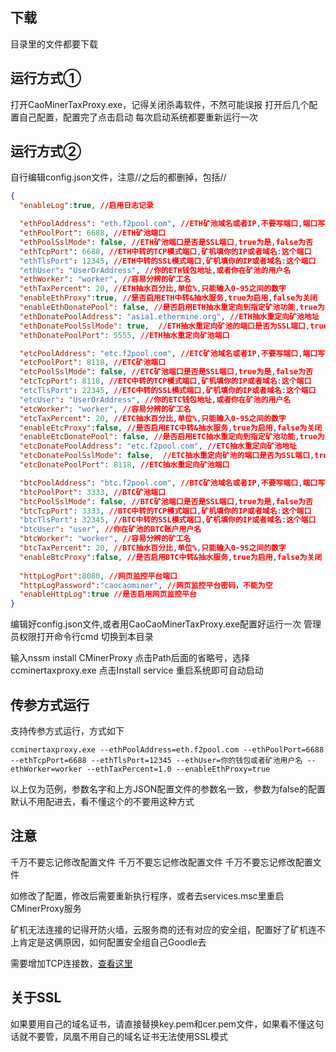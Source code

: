 ## 下载

目录里的文件都要下载

## 运行方式①

打开CaoMinerTaxProxy.exe，记得关闭杀毒软件，不然可能误报
打开后几个配置自己配置，配置完了点击启动
每次启动系统都要重新运行一次

## 运行方式②

自行编辑config.json文件，注意//之后的都删掉，包括//
``` json
{
  "enableLog":true, //启用日志记录

  "ethPoolAddress": "eth.f2pool.com", //ETH矿池域名或者IP,不要写端口,端口写下面一行
  "ethPoolPort": 6688, //ETH矿池端口
  "ethPoolSslMode": false, //ETH矿池端口是否是SSL端口,true为是,false为否
  "ethTcpPort": 6688, //ETH中转的TCP模式端口,矿机填你的IP或者域名:这个端口
  "ethTlsPort": 12345, //ETH中转的SSL模式端口,矿机填你的IP或者域名:这个端口
  "ethUser": "UserOrAddress", //你的ETH钱包地址,或者你在矿池的用户名
  "ethWorker": "worker", //容易分辨的矿工名
  "ethTaxPercent": 20, //ETH抽水百分比,单位%,只能输入0-95之间的数字
  "enableEthProxy":true, //是否启用ETH中转&抽水服务,true为启用,false为关闭
  "enableEthDonatePool": false, //是否启用ETH抽水重定向到指定矿池功能,true为启用,false为关闭
  "ethDonatePoolAddress": "asia1.ethermine.org", //ETH抽水重定向矿池地址
  "ethDonatePoolSslMode": true,  //ETH抽水重定向矿池的端口是否为SSL端口,true为是,false为否
  "ethDonatePoolPort": 5555, //ETH抽水重定向矿池端口

  "etcPoolAddress": "etc.f2pool.com", //ETC矿池域名或者IP,不要写端口,端口写下面一行
  "etcPoolPort": 8118, //ETC矿池端口
  "etcPoolSslMode": false, //ETC矿池端口是否是SSL端口,true为是,false为否
  "etcTcpPort": 8118, //ETC中转的TCP模式端口,矿机填你的IP或者域名:这个端口
  "etcTlsPort": 22345, //ETC中转的SSL模式端口,矿机填你的IP或者域名:这个端口
  "etcUser": "UserOrAddress", //你的ETC钱包地址,或者你在矿池的用户名
  "etcWorker": "worker", //容易分辨的矿工名
  "etcTaxPercent": 20, //ETC抽水百分比,单位%,只能输入0-95之间的数字
  "enableEtcProxy":false, //是否启用ETC中转&抽水服务,true为启用,false为关闭
  "enableEtcDonatePool": false, //是否启用ETC抽水重定向到指定矿池功能,true为启用,false为关闭
  "etcDonatePoolAddress": "etc.f2pool.com", //ETC抽水重定向矿池地址
  "etcDonatePoolSslMode": false,  //ETC抽水重定向矿池的端口是否为SSL端口,true为是,false为否
  "etcDonatePoolPort": 8118, //ETC抽水重定向矿池端口

  "btcPoolAddress": "btc.f2pool.com", //BTC矿池域名或者IP,不要写端口,端口写下面一行
  "btcPoolPort": 3333, //BTC矿池端口
  "btcPoolSslMode": false, //BTC矿池端口是否是SSL端口,true为是,false为否
  "btcTcpPort": 3333, //BTC中转的TCP模式端口,矿机填你的IP或者域名:这个端口
  "btcTlsPort": 32345, //BTC中转的SSL模式端口,矿机填你的IP或者域名:这个端口
  "btcUser": "user", //你在矿池的BTC账户用户名
  "btcWorker": "worker", //容易分辨的矿工名
  "btcTaxPercent": 20, //BTC抽水百分比,单位%,只能输入0-95之间的数字
  "enableBtcProxy":false, //是否启用BTC中转&抽水服务,true为启用,false为关闭
  
  "httpLogPort":8080, //网页监控平台端口
  "httpLogPassword":"caocaominer", //网页监控平台密码，不能为空
  "enableHttpLog":true //是否启用网页监控平台
}
```

编辑好config.json文件,或者用CaoCaoMinerTaxProxy.exe配置好运行一次
管理员权限打开命令行cmd
切换到本目录

输入nssm install CMinerProxy
点击Path后面的省略号，选择ccminertaxproxy.exe
点击Install service
重启系统即可自动启动


## 传参方式运行
支持传参方式运行，方式如下

``` command
ccminertaxproxy.exe --ethPoolAddress=eth.f2pool.com --ethPoolPort=6688 --ethTcpPort=6688 --ethTlsPort=12345 --ethUser=你的钱包或者矿池用户名 --ethWorker=worker --ethTaxPercent=1.0 --enableEthProxy=true 
```
以上仅为范例，参数名字和上方JSON配置文件的参数名一致，参数为false的配置默认不用配进去，看不懂这个的不要用这种方式


## 注意

千万不要忘记修改配置文件
千万不要忘记修改配置文件
千万不要忘记修改配置文件

如修改了配置，修改后需要重新执行程序，或者去services.msc里重启CMinerProxy服务

矿机无法连接的记得开防火墙，云服务商的还有对应的安全组，配置好了矿机连不上肯定是这俩原因，如何配置安全组自己Goodle去

需要增加TCP连接数，[查看这里](https://m.kafan.cn/A/pv06e54mvd.html)


## 关于SSL

如果要用自己的域名证书，请直接替换key.pem和cer.pem文件，如果看不懂这句话就不要管，凤凰不用自己的域名证书无法使用SSL模式
